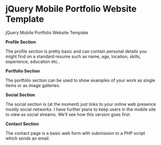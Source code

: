 jQuery Mobile Portfolio Website Template
=====================

jQuery Mobile Portfolio Website Template

**Profile Section**

The profile section is pretty basic and can contain personal details you might find on a standard resume such as name, age, location, skills, experience, education etc..

**Portfolio Section**

The portfolio section can be used to show examples of your work as single items or as image galleries.

**Social Section**

The social section is (at the moment) just links to your online web presence mostly social networks. I have further plans to keep users in the mobile site to view as social streams. We’ll see how this version goes first.

**Contact Section**

The contact page is a basic web form with submission to a PHP script which sends an email.
